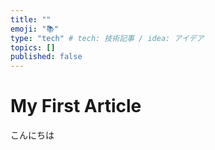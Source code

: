 ```yaml
---
title: ""
emoji: "📚"
type: "tech" # tech: 技術記事 / idea: アイデア
topics: []
published: false
---
```


# My First Article

こんにちは
